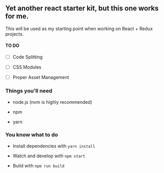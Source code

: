 ## Yet another react starter kit, but this one works for me.

This will be used as my starting point when working on React + Redux projects. 

#### TO DO

- [ ] Code Splitting

- [ ] CSS Modules

- [ ] Proper Asset Management

### Things you'll need

- node.js (nvm is highly recommended)

- npm

- yarn

### You know what to do

- Install dependencies with ` yarn install `

- Watch and develop with ` npm start `

- Build with `npm run build`
